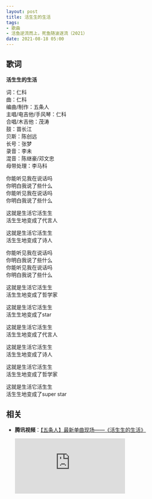 ```yaml
---
layout: post
title: 活生生的生活
tags: 
- 歌曲
- 活鱼逆流而上，死鱼随波逐流（2021）
date: 2021-08-18 05:00
---
```


## 歌词

**活生生的生活**

词：仁科  
曲：仁科  
编曲/制作：五条人  
主唱/电吉他/手风琴：仁科  
合唱/木吉他：茂涛  
鼓：苗长江  
贝斯：陈创远  
长号：张梦  
录音：李未  
混音：陈继豪/邓文忠  
母带处理：李马科

你能听见我在说话吗  
你明白我说了些什么  
你能听见我在说话吗  
你明白我说了些什么

这就是生活它活生生  
活生生地变成了代言人

这就是生活它活生生  
活生生地变成了诗人

你能听见我在说话吗  
你明白我说了些什么  
你能听见我在说话吗  
你明白我说了些什么

这就是生活它活生生  
活生生地变成了哲学家

这就是生活它活生生  
活生生地变成了star

这就是生活它活生生  
活生生地变成了代言人

这就是生活它活生生  
活生生地变成了诗人

这就是生活它活生生  
活生生地变成了哲学家

这就是生活它活生生  
活生生地变成了super star

## 相关

* **腾讯视频**：[【五条人】最新单曲现场——《活生生的生活》](https://v.qq.com/x/cover/mzc002001nd1ptd/r0036x3l23i.html)

  <div class="iframe-container"><iframe class="responsive-iframe" src="https://v.qq.com/txp/iframe/player.html?vid=r0036x3l23i" frameborder="no" allowfullscreen="true"></iframe></div>